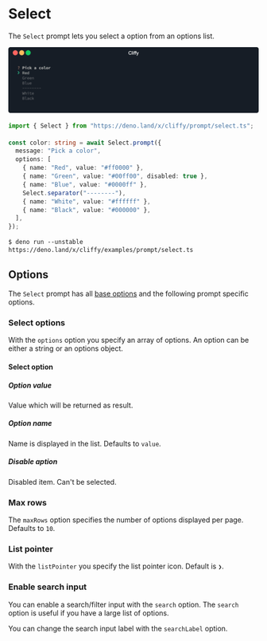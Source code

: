 # Select

The `Select` prompt lets you select a option from an options list.

![](../assets/img/select.gif)

```typescript
import { Select } from "https://deno.land/x/cliffy/prompt/select.ts";

const color: string = await Select.prompt({
  message: "Pick a color",
  options: [
    { name: "Red", value: "#ff0000" },
    { name: "Green", value: "#00ff00", disabled: true },
    { name: "Blue", value: "#0000ff" },
    Select.separator("--------"),
    { name: "White", value: "#ffffff" },
    { name: "Black", value: "#000000" },
  ],
});
```

```console
$ deno run --unstable https://deno.land/x/cliffy/examples/prompt/select.ts
```

## Options

The `Select` prompt has all [base options](./index.md) and the following prompt
specific options.

### Select options

With the `options` option you specify an array of options. An option can be
either a string or an options object.

#### Select option

##### Option value

Value which will be returned as result.

##### Option name

Name is displayed in the list. Defaults to `value`.

##### Disable aption

Disabled item. Can't be selected.

### Max rows

The `maxRows` option specifies the number of options displayed per page.
Defaults to `10`.

### List pointer

With the `listPointer` you specify the list pointer icon. Default is `❯`.

### Enable search input

You can enable a search/filter input with the `search` option. The `search`
option is useful if you have a large list of options.

You can change the search input label with the `searchLabel` option.
